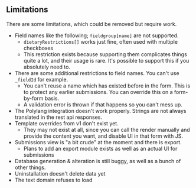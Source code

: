 ## Limitations

There are some limitations, which could be removed but require work.

- Field names like the following; `fieldgroup[name]` are not supported.
  - `dietaryRestrictions[]` works just fine, often used with multiple checkboxes
  - This restriction exists because supporting them complicates things quite a lot, and their usage is rare. It's possible to support this if you absolutely need to.
- There are some additional restrictions to field names. You can't use `_fieldId` for example.
  - You can't reuse a name which has existed before in the form. This is to protect any earlier submissions. You can override this on a form-by-form basis.
  - A validation error is thrown if that happens so you can't mess up.
- The Polylang integration doesn't work properly. Strings are not always translated in the rest api responses.
- Template overrides from v1 don't exist yet.
  - They may not exist at all, since you can call the render manually and provide the content you want, and disable UI in that form with JS.
- Submissions view is "a bit crude" at the moment and there is export.
  - Plans to add an export module exists as well as an actual UI for submissions
- Database generation & alteration is still buggy, as well as a bunch of other things.
- Uninstallation doesn't delete data yet
- The text domain refuses to load